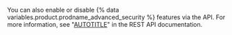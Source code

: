 You can also enable or disable {% data variables.product.prodname_advanced_security %} features via the API. For more information, see "[AUTOTITLE](/rest/secret-scanning#enable-or-disable-security-features-for-an-enterprise)" in the REST API documentation.

